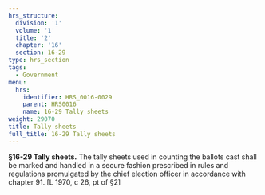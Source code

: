 ```yaml
---
hrs_structure:
  division: '1'
  volume: '1'
  title: '2'
  chapter: '16'
  section: 16-29
type: hrs_section
tags:
  - Government
menu:
  hrs:
    identifier: HRS_0016-0029
    parent: HRS0016
    name: 16-29 Tally sheets
weight: 29070
title: Tally sheets
full_title: 16-29 Tally sheets
---
```

**§16-29 Tally sheets.** The tally sheets used in counting the ballots cast shall be marked and handled in a secure fashion prescribed in rules and regulations promulgated by the chief election officer in accordance with chapter 91\. [L 1970, c 26, pt of §2]